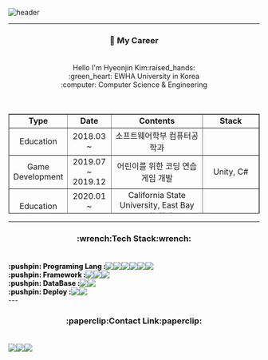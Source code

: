 
![header](https://capsule-render.vercel.app/api?type=waving&color=6FA2E1&height=300&section=header&text=Gimkuku's%20Github&fontSize=70&fontColor=FFFFFF&animation=twinkling&descSize=30)

---

<h3 align = "center"> 🔭 My Career<br><br> </h3>
<div align = "center">
Hello I'm Hyeonjin Kim:raised_hands:<br>
:green_heart: EWHA University in Korea<br>
:computer: Computer Science & Engineering<br>
</div>
<br><br>
<table style="border-collapse: collapse; width: 100%; height: 200px;"border="1" data-ke-align="center" align = "center">
  <tbody>
    <tr style="height: 20px;">
      <td style="width: 14.7676%; height: 20px; text-align: center;font-weight: 800;"><b>Type</b> </td>
      <td style="width: 15.465%; height: 20px; text-align: center;font-weight: 800;"><b>Date</b></td>
      <td style="width: 44.7674%; height: 20px; text-align: center;font-weight: 800;"><b>Contents</b></td>
      <td style="width: 25%; height: 20px; text-align: center;font-weight: 800;"><b>Stack</b></td>
    </tr>
    <tr style="height: 20px;">
      <td style="width: 14.7676%; height: 20px; text-align: center;">Education</td>
      <td style="width: 15.465%; height: 20px; text-align: center;">2018.03 ~</td>
      <td style="width: 44.7674%; height: 20px; text-align: center;">소프트웨어학부 컴퓨터공학과</td>
      <td style="width: 25%; height: 20px; text-align: center;">&nbsp;</td>
    </tr>
    <tr style="height: 20px;">
      <td style="width: 14.7676%; height: 20px; text-align: center;">Game<br>Development</td>
      <td style="width: 15.465%; height: 20px; text-align: center;">2019.07<br>~ 2019.12</td>
      <td style="width: 44.7674%; height: 20px; text-align: center;">어린이를 위한 코딩 연습 게임 개발</td>
      <td style="width: 25%; height: 20px; text-align: center;">Unity, C#</td></tr><tr style="height: 20px;">
    <td style="width: 14.7676%; height: 20px; text-align: center;">Education</td>
    <td style="width: 15.465%; height: 20px; text-align: center;">2020.01<br>~ 2020.04</td>
    <td style="width: 44.7674%; height: 20px; text-align: center;">California State University, East Bay 교환 학생</td>
    <td style="width: 25%; height: 20px; text-align: center;">&nbsp;</td>
    </tr>
    <tr style="height: 20px;">
      <td style="width: 14.7676%; height: 20px; text-align: center;">Web<br>Development</td>
      <td style="width: 15.465%; height: 20px; text-align: center;">2020.09<br>~ 2020.12</td>
      <td style="width: 44.7674%; height: 20px; text-align: center;">코딩로봇 연구소 웹 개발 인턴</td>
      <td style="width: 25%; height: 20px; text-align: center;">Node.JS, Html, Css</td>
    </tr>
    <tr style="height: 20px;">
      <td style="width: 14.7676%; height: 20px; text-align: center;">AI</td>
      <td style="width: 15.465%; height: 20px; text-align: center;">2020.12&nbsp;<br>~ 2021.03</td>
      <td style="width: 44.7674%; height: 20px; text-align: center;">인공지능을 이용한 시조 창작하기</td>
      <td style="width: 25%; height: 20px; text-align: center;">GPT-3, Python</td>
    </tr>
    <tr style="height: 20px;">
      <td style="width: 14.7676%; height: 20px; text-align: center;">App<br>Development</td>
      <td style="width: 15.465%; height: 20px; text-align: center;">2021.01 ~</td>
      <td style="width: 44.7674%; height: 20px; text-align: center;">MeIn : 메뉴판을 찍으면 음식을 검색해주는<br>어플리케이션 개발</td>
      <td style="width: 25%; height: 20px; text-align: center;">OCR, Flutter</td>
    </tr>
    <tr style="height: 20px;">
      <td style="width: 14.7676%; height: 20px; text-align: center;">Web<br>Development</td>
      <td style="width: 15.465%; height: 20px; text-align: center;">2021.05 ~</td>
      <td style="width: 44.7674%; height: 20px; text-align: center;">VENTI :<br>사용자 맞춤 브랜드 정보를 모아주는 웹 페이지 개발</td>
      <td style="width: 25%; height: 20px; text-align: center;">Django, Python</td>
    </tr>
  </tbody>
</table>

---


<h3 align = "center">:wrench:Tech Stack:wrench:<br><br></h3>
<div style = "display: flex; align-item : center; justify-item: center" align = "center">
<span align="center" style = "font-weight: 800;">:pushpin: Programing Lang : </span> 
  <img src="https://img.shields.io/badge/Python-3776AB?style=flat-square&logo=Python&logoColor=white"/>  
  <img src="https://img.shields.io/badge/C-ABB9CC?style=flat-square&logo=C&logoColor=white"/>  
  <img src="https://img.shields.io/badge/C++-00599C?style=flat-square&logo=C%2B%2B&logoColor=white"/>  
  <img src="https://img.shields.io/badge/HTML5-E34F26?style=flat-square&logo=HTML5&logoColor=white"/>  
  <img src="https://img.shields.io/badge/CSS-1572B6?style=flat-square&logo=CSS&logoColor=white"/>  
  <img src="https://img.shields.io/badge/JavaScript-F7DF1E?style=flat-square&logo=JavaScript&logoColor=white"/>  
</div>

<div style = "display: flex; align-item : center; justify-item: center" align = "center">
<span align="center" style = "font-weight: 800;">:pushpin: Framework : </span>
  <img src="https://img.shields.io/badge/Django-092E20?style=flat-square&logo=Django&logoColor=white"/>  
  <img src="https://img.shields.io/badge/Node.js-339933?style=flat-square&logo=Node.js&logoColor=white"/>  
  <img src="https://img.shields.io/badge/Unity-000000?style=flat-square&logo=Unity&logoColor=white"/>
</div>

<div style = "display: flex; align-item : center; justify-item: center" align = "center">
<span align="center"style = "font-weight: 800;">:pushpin: DataBase : </span>
  <img src="https://img.shields.io/badge/MySQL-4479A1?style=flat-square&logo=MySQL&logoColor=white"/>  
  <img src="https://img.shields.io/badge/MongoDB-47A248?style=flat-square&logo=MongoDB&logoColor=white"/>
</div>

<div style = "display: flex; align-item : center; justify-item: center" align = "center">
<span align="center"style = "font-weight: 800;">:pushpin: Deploy : </span>
  <img src="https://img.shields.io/badge/AmazonAWS-232FE3?style=flat-square&logo=AmazonAWS&logoColor=white"/>  
  <img src="https://img.shields.io/badge/TravisCI-3EAAAF?style=flat-square&logo=TravisCI&logoColor=white"/>
</div>
---


<h3 align = "center">:paperclip:Contact Link:paperclip:<br><br></h3>
<div style = "display: flex; align-item : center; justify-item: center" align = "center">
<a href="mailto:khjyj125@gmail.com"><img src="https://img.shields.io/badge/Gmail-EA4335?style=flat-square&logo=Gmail&logoColor=white"/></a>
<a href="https://gimkuku0708.tistory.com/"><img src="https://img.shields.io/badge/Blogger-FF5722?style=flat-square&logo=Blogger&logoColor=white"/></a>
<a href="https://www.instagram.com/gimkuku0708"><img src="https://img.shields.io/badge/Instagram-E4405F?style=flat-square&logo=Instagram&logoColor=white"/></a>
</div>

<br><br>

